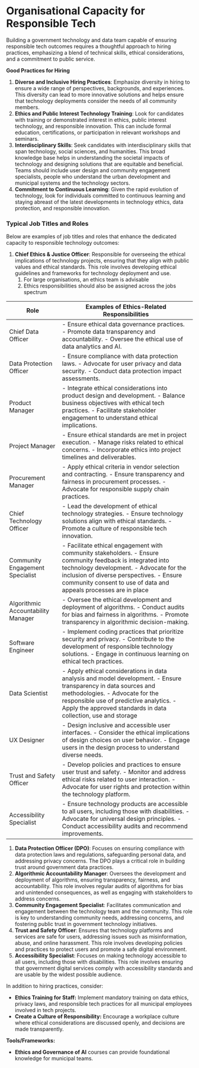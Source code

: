 # Organisational Capacity for Responsible Tech

Building a government technology and data team capable of ensuring responsible tech outcomes requires a thoughtful approach to hiring practices, emphasizing a blend of technical skills, ethical considerations, and a commitment to public service.

**Good Practices for Hiring**

1. **Diverse and Inclusive Hiring Practices**: Emphasize diversity in hiring to ensure a wide range of perspectives, backgrounds, and experiences. This diversity can lead to more innovative solutions and helps ensure that technology deployments consider the needs of all community members.
2. **Ethics and Public Interest Technology Training**: Look for candidates with training or demonstrated interest in ethics, public interest technology, and responsible innovation. This can include formal education, certifications, or participation in relevant workshops and seminars.
3. **Interdisciplinary Skills**: Seek candidates with interdisciplinary skills that span technology, social sciences, and humanities. This broad knowledge base helps in understanding the societal impacts of technology and designing solutions that are equitable and beneficial. Teams should include user design and community engagement specialists, people who understand the urban development and municipal systems and the technology sectors.
4. **Commitment to Continuous Learning**: Given the rapid evolution of technology, look for individuals committed to continuous learning and staying abreast of the latest developments in technology ethics, data protection, and responsible innovation.

### **Typical Job Titles and Roles**

Below are examples of job titles and roles that enhance the dedicated capacity to responsible technology outcomes:

1. **Chief Ethics & Justice Officer**: Responsible for overseeing the ethical implications of technology projects, ensuring that they align with public values and ethical standards. This role involves developing ethical guidelines and frameworks for technology deployment and use.
   1. For large organisations, an ethics team is advisable
   2. Ethics responsibilities should also be assigned across the jobs spectrum

| **Role**                           | **Examples of Ethics-Related Responsibilities**                                                                                                                                                                                                                        |
| ---------------------------------- | ---------------------------------------------------------------------------------------------------------------------------------------------------------------------------------------------------------------------------------------------------------------------- |
| Chief Data Officer                 | - Ensure ethical data governance practices. - Promote data transparency and accountability. - Oversee the ethical use of data analytics and AI.                                                                                                                        |
| Data Protection Officer            | - Ensure compliance with data protection laws. - Advocate for user privacy and data security. - Conduct data protection impact assessments.                                                                                                                            |
| Product Manager                    | - Integrate ethical considerations into product design and development. - Balance business objectives with ethical tech practices. - Facilitate stakeholder engagement to understand ethical implications.                                                             |
| Project Manager                    | - Ensure ethical standards are met in project execution. - Manage risks related to ethical concerns. - Incorporate ethics into project timelines and deliverables.                                                                                                     |
| Procurement Manager                | - Apply ethical criteria in vendor selection and contracting. - Ensure transparency and fairness in procurement processes. - Advocate for responsible supply chain practices.                                                                                          |
| Chief Technology Officer           | - Lead the development of ethical technology strategies. - Ensure technology solutions align with ethical standards. - Promote a culture of responsible tech innovation.                                                                                               |
| Community Engagement Specialist    | - Facilitate ethical engagement with community stakeholders. - Ensure community feedback is integrated into technology development. - Advocate for the inclusion of diverse perspectives. - Ensure community consent to use of data and appeals processes are in place |
| Algorithmic Accountability Manager | - Oversee the ethical development and deployment of algorithms. - Conduct audits for bias and fairness in algorithms. - Promote transparency in algorithmic decision-making.                                                                                           |
| Software Engineer                  | - Implement coding practices that prioritize security and privacy. - Contribute to the development of responsible technology solutions. - Engage in continuous learning on ethical tech practices.                                                                     |
| Data Scientist                     | - Apply ethical considerations in data analysis and model development. - Ensure transparency in data sources and methodologies. - Advocate for the responsible use of predictive analytics. - Apply the approved standards in data collection, use and storage         |
| UX Designer                        | - Design inclusive and accessible user interfaces. - Consider the ethical implications of design choices on user behavior. - Engage users in the design process to understand diverse needs.                                                                           |
| Trust and Safety Officer           | - Develop policies and practices to ensure user trust and safety. - Monitor and address ethical risks related to user interaction. - Advocate for user rights and protection within the technology platform.                                                           |
| Accessibility Specialist           | - Ensure technology products are accessible to all users, including those with disabilities. - Advocate for universal design principles. - Conduct accessibility audits and recommend improvements.                                                                    |

1. **Data Protection Officer (DPO)**: Focuses on ensuring compliance with data protection laws and regulations, safeguarding personal data, and addressing privacy concerns. The DPO plays a critical role in building trust around government data practices.
2. **Algorithmic Accountability Manager**: Oversees the development and deployment of algorithms, ensuring transparency, fairness, and accountability. This role involves regular audits of algorithms for bias and unintended consequences, as well as engaging with stakeholders to address concerns.
3. **Community Engagement Specialist**: Facilitates communication and engagement between the technology team and the community. This role is key to understanding community needs, addressing concerns, and fostering public trust in government technology initiatives.
4. **Trust and Safety Officer**: Ensures that technology platforms and services are safe for users, addressing issues such as misinformation, abuse, and online harassment. This role involves developing policies and practices to protect users and promote a safe digital environment.
5. **Accessibility Specialist**: Focuses on making technology accessible to all users, including those with disabilities. This role involves ensuring that government digital services comply with accessibility standards and are usable by the widest possible audience.

In addition to hiring practices, consider:

* **Ethics Training for Staff:** Implement mandatory training on data ethics, privacy laws, and responsible tech practices for all municipal employees involved in tech projects.
* **Create a Culture of Responsibility:** Encourage a workplace culture where ethical considerations are discussed openly, and decisions are made transparently.

**Tools/Frameworks:**

* **Ethics and Governance of AI** courses can provide foundational knowledge for municipal teams.
